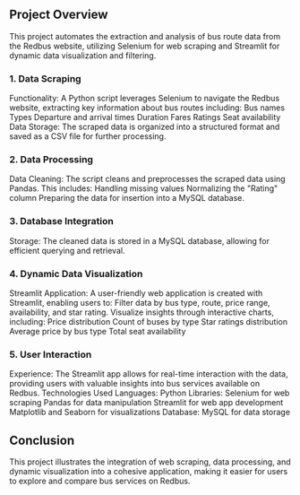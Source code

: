 ## Project Overview
This project automates the extraction and analysis of bus route data from the Redbus website, utilizing Selenium for web scraping and Streamlit for dynamic data visualization and filtering.

### 1. Data Scraping
Functionality: A Python script leverages Selenium to navigate the Redbus website, extracting key information about bus routes including:
Bus names
Types
Departure and arrival times
Duration
Fares
Ratings
Seat availability
Data Storage: The scraped data is organized into a structured format and saved as a CSV file for further processing.

### 2. Data Processing
Data Cleaning: The script cleans and preprocesses the scraped data using Pandas. This includes:
Handling missing values
Normalizing the "Rating" column
Preparing the data for insertion into a MySQL database.

### 3. Database Integration
Storage: The cleaned data is stored in a MySQL database, allowing for efficient querying and retrieval.

### 4. Dynamic Data Visualization
Streamlit Application: A user-friendly web application is created with Streamlit, enabling users to:
Filter data by bus type, route, price range, availability, and star rating.
Visualize insights through interactive charts, including:
Price distribution
Count of buses by type
Star ratings distribution
Average price by bus type
Total seat availability

### 5. User Interaction
Experience: The Streamlit app allows for real-time interaction with the data, providing users with valuable insights into bus services available on Redbus.
Technologies Used
Languages: Python
Libraries:
Selenium for web scraping
Pandas for data manipulation
Streamlit for web app development
Matplotlib and Seaborn for visualizations
Database: MySQL for data storage

## Conclusion
This project illustrates the integration of web scraping, data processing, and dynamic visualization into a cohesive application, making it easier for users to explore and compare bus services on Redbus.
